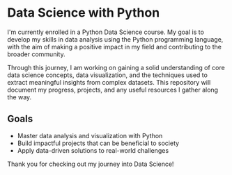 # Data Science with Python

I'm currently enrolled in a Python Data Science course. My goal is to develop my skills in data analysis using the Python programming language, with the aim of making a positive impact in my field and contributing to the broader community.

Through this journey, I am working on gaining a solid understanding of core data science concepts, data visualization, and the techniques used to extract meaningful insights from complex datasets. This repository will document my progress, projects, and any useful resources I gather along the way.

## Goals
- Master data analysis and visualization with Python
- Build impactful projects that can be beneficial to society
- Apply data-driven solutions to real-world challenges

Thank you for checking out my journey into Data Science!

